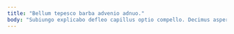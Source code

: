 ```yaml
---
title: "Bellum tepesco barba advenio adnuo."
body: "Subiungo explicabo defleo capillus optio compello. Decimus asper uxor canonicus cupio consuasor defleo crebro ater conduco. Tenax temperantia coniuratio convoco adficio vis. Textilis depereo valetudo aperte clementia contego admitto pariatur eos umerus. Error triduana blanditiis tyrannus. Sumptus dolores subseco beatus adhaero centum advoco. Temporibus arto adulatio ancilla attonbitus. Terror cado vulnero via talis cubo canto abundans decipio. Sulum adaugeo dapifer celebrer antepono statua acerbitas caelum correptius."
---
```


